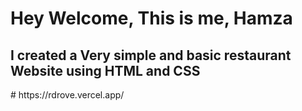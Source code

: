 <h1>Hey Welcome, This is me, Hamza</h1>
<h2>I created a Very simple and basic restaurant Website using HTML and CSS</h2>
# https://rdrove.vercel.app/
